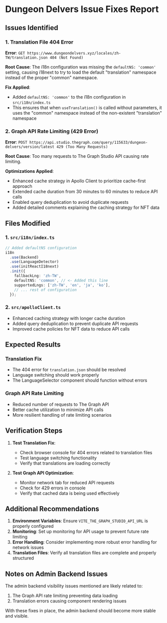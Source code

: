 # Dungeon Delvers Issue Fixes Report

## Issues Identified

### 1. Translation File 404 Error
**Error**: `GET https://www.dungeondelvers.xyz/locales/zh-TW/translation.json 404 (Not Found)`

**Root Cause**: The i18n configuration was missing the `defaultNS: 'common'` setting, causing i18next to try to load the default "translation" namespace instead of the proper "common" namespace.

**Fix Applied**: 
- Added `defaultNS: 'common'` to the i18n configuration in `src/i18n/index.ts`
- This ensures that when `useTranslation()` is called without parameters, it uses the "common" namespace instead of the non-existent "translation" namespace

### 2. Graph API Rate Limiting (429 Error)
**Error**: `POST https://api.studio.thegraph.com/query/115633/dungeon-delvers/version/latest 429 (Too Many Requests)`

**Root Cause**: Too many requests to The Graph Studio API causing rate limiting.

**Optimizations Applied**:
- Enhanced cache strategy in Apollo Client to prioritize cache-first approach
- Extended cache duration from 30 minutes to 60 minutes to reduce API calls
- Enabled query deduplication to avoid duplicate requests
- Added detailed comments explaining the caching strategy for NFT data

## Files Modified

### 1. `src/i18n/index.ts`
```typescript
// Added defaultNS configuration
i18n
  .use(Backend)
  .use(LanguageDetector)
  .use(initReactI18next)
  .init({
    fallbackLng: 'zh-TW',
    defaultNS: 'common', // <- Added this line
    supportedLngs: ['zh-TW', 'en', 'ja', 'ko'],
    // ... rest of configuration
  });
```

### 2. `src/apolloClient.ts`
- Enhanced caching strategy with longer cache duration
- Added query deduplication to prevent duplicate API requests
- Improved cache policies for NFT data to reduce API calls

## Expected Results

### Translation Fix
- The 404 error for `translation.json` should be resolved
- Language switching should work properly
- The LanguageSelector component should function without errors

### Graph API Rate Limiting
- Reduced number of requests to The Graph API
- Better cache utilization to minimize API calls
- More resilient handling of rate limiting scenarios

## Verification Steps

1. **Test Translation Fix**:
   - Check browser console for 404 errors related to translation files
   - Test language switching functionality
   - Verify that translations are loading correctly

2. **Test Graph API Optimization**:
   - Monitor network tab for reduced API requests
   - Check for 429 errors in console
   - Verify that cached data is being used effectively

## Additional Recommendations

1. **Environment Variables**: Ensure `VITE_THE_GRAPH_STUDIO_API_URL` is properly configured
2. **Monitoring**: Set up monitoring for API usage to prevent future rate limiting
3. **Error Handling**: Consider implementing more robust error handling for network issues
4. **Translation Files**: Verify all translation files are complete and properly structured

## Notes on Admin Backend Issues

The admin backend visibility issues mentioned are likely related to:
1. The Graph API rate limiting preventing data loading
2. Translation errors causing component rendering issues

With these fixes in place, the admin backend should become more stable and visible.